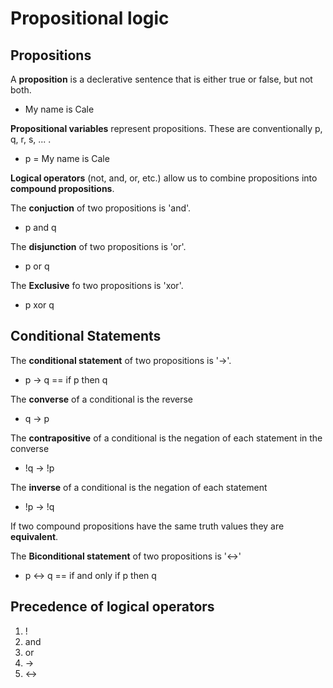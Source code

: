 # Propositional logic

## Propositions

A **proposition** is a declerative sentence that is either true or false, but not both.
- My name is Cale

**Propositional variables** represent propositions. These are conventionally p, q, r, s, ... .
- p = My name is Cale

**Logical operators** (not, and, or, etc.) allow us to combine propositions into **compound propositions**.

The **conjuction** of two propositions is 'and'.
- p and q

The **disjunction** of two propositions is 'or'.
- p or q

The **Exclusive** fo two propositions is 'xor'.
- p xor q

## Conditional Statements

The **conditional statement** of two propositions is '->'. 
- p -> q == if p then q

The **converse** of a conditional is the reverse
- q -> p

The **contrapositive** of a conditional is the negation of each statement in the converse
- !q -> !p

The **inverse** of a conditional is the negation of each statement
- !p -> !q

If two compound propositions have the same truth values they are **equivalent**.

The **Biconditional statement** of two propositions is '<->'
- p <-> q == if and only if p then q

## Precedence of logical operators

1. !
2. and
3. or
4. ->
5. <->
